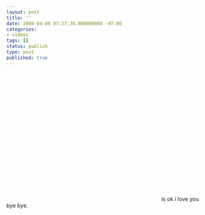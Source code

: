 ```yaml
---
layout: post
title: ''
date: 2008-04-08 07:27:39.000000000 -07:00
categories:
- videos
tags: []
status: publish
type: post
published: true
---
```

<object width="400" height="336"><param name="movie" value="http://www.youtube.com/v/vfnGQRPhcrU&amp;rel=0&amp;egm=0&amp;showinfo=0&amp;fs=1" /><param name="wmode" value="transparent" /><param name="allowFullScreen" value="true" /><embed src="http://www.youtube.com/v/vfnGQRPhcrU&amp;rel=0&amp;egm=0&amp;showinfo=0&amp;fs=1" type="application/x-shockwave-flash" width="400" height="336" allowfullscreen="true" wmode="transparent"></embed></object>
	    is ok i love you bye bye.
